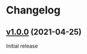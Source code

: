 # Changelog

## [v1.0.0](https://github.com/containeroo/arginator/tree/v1.0.0) (2021-04-25)

Initial release
